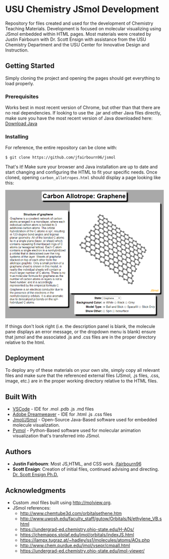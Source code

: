 # USU Chemistry JSmol Development

Repository for files created and used for the development of Chemistry Teaching Materials. Development is focused on molecular visualizing using JSmol embedded within HTML pages. Most materials were created by Justin Fairbourn with Dr. Scott Ensign with assistance from the USU Chemistry Department and the USU Center for Innovative Design and Instruction.

## Getting Started

Simply cloning the project and opening the pages should get everything to load properly. 

### Prerequisites

Works best in most recent version of Chrome, but other than that there are no real dependencies. If looking to use the .jar and other Java files directly, make sure you have the most recent version of Java downloaded here: [Download Java](https://java.com/)

### Installing

For reference, the entire repository can be clone with:

```
$ git clone https://github.com/jfairbourn96/jsmol
```

That's it! Make sure your browser and Java installation are up to date and start changing and configuring the HTML to fit your specific needs. Once cloned, opening `carbon_allotropes.html` should display a page looking like this:

![Screenshot of carbon_allotropes.html properly loaded](./screenshots/readme_example.png)

If things don't look right (i.e. the description panel is blank, the molecule pane displays an error message, or the dropdown menu is blank) ensure that jsmol and the associated .js and .css files are in the proper directory relative to the html.

## Deployment

To deploy any of these materials on your own site, simply copy all relevant files and make sure that the referenced external files (JSmol, .js files, .css, image, etc.) are in the proper working directory relative to the HTML files.

## Built With

* [VSCode](https://code.visualstudio.com/) - IDE for .mol .pdb .js .md files
* [Adobe Dreamweaver](https://www.adobe.com/products/dreamweaver.html) - IDE for .html .js .css files
* [Jmol/JSmol](http://jmol.sourceforge.net/) - Open-Source Java-Based software used for embedded molecule visualization.
* [Pymol](https://pymol.org/2/) - Python-Based software used for molecular animation visualization that's transferred into JSmol.

## Authors

* **Justin Fairbourn**: Most JS,HTML, and CSS work. [jfairbourn96](https://github.com/jfairbourn96)
* **Scott Ensign**: Creation of initial files, continued advising and directing. [Dr. Scott Ensign Ph.D.](http://ensignchemistry.com/)


## Acknowledgments
 - Custom .mol files built using <http://molview.org>.
 - JSmol references:
   - <http://www.chemtube3d.com/orbitalsethene.htm>
   - <http://www.uwosh.edu/faculty_staff/gutow/Orbitals/N/ethylene_VB.shtml>
   - <https://undergrad-ed.chemistry.ohio-state.edu/H-AOs/>
   - <https://chemapps.stolaf.edu/jmol/orbitals/indexJS.html>
   - <https://lampx.tugraz.at/~hadley/ss1/molecules/atoms/AOs.php>
   - <http://www.chem.purdue.edu/jmol/vsepr/cmpall.html>
   - <https://undergrad-ed.chemistry.ohio-state.edu/jmol-viewer/>
